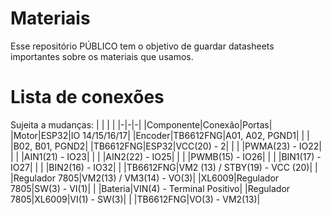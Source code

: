 # Materiais
Esse repositório PÚBLICO tem o objetivo de guardar datasheets importantes sobre os materiais que usamos.

# Lista de conexões
Sujeita a mudanças:
| | | |
|-|-|-|
|Componente|Conexão|Portas|
|Motor|ESP32|IO 14/15/16/17|
|Encoder|TB6612FNG|A01, A02, PGND1|
| | |B02, B01, PGND2|
|TB6612FNG|ESP32|VCC(20) - 2|
| | |PWMA(23) - IO22|
| | |AIN1(21) - IO23|
| | |AIN2(22) - IO25|
| | |PWMB(15) - IO26|
| | |BIN1(17) - IO27|
| | |BIN2(16) - IO32|
| |TB6612FNG|VM2 (13) / STBY(19) - VCC (20)|
| |Regulador 7805|VM2(13) / VM3(14) - VO(3)|
|XL6009|Regulador 7805|SW(3) - VI(1)|
| |Bateria|VIN(4) - Terminal Positivo|
|Regulador 7805|XL6009|VI(1) - SW(3)|
| |TB6612FNG|VO(3) - VM2(13)|

